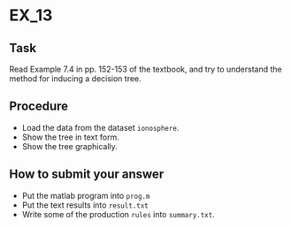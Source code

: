 # EX_13

## Task
Read Example 7.4 in pp. 152-153 of the textbook,
and try to understand the method for inducing a decision tree.

## Procedure
 - Load the data from the dataset `ionosphere`.
 - Show the tree in text form.
 - Show the tree graphically.

## How to submit your answer
 - Put the matlab program into `prog.m`
 - Put the text results into `result.txt`
 - Write some of the production `rules` into `summary.txt`.